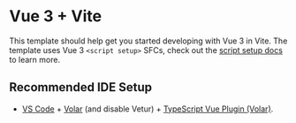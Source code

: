 # Vue 3 + Vite

This template should help get you started developing with Vue 3 in Vite. The template uses Vue 3 `<script setup>` SFCs, check out the [script setup docs](https://v3.vuejs.org/api/sfc-script-setup.html#sfc-script-setup) to learn more.

## Recommended IDE Setup

- [VS Code](https://code.visualstudio.com/) + [Volar](https://marketplace.visualstudio.com/items?itemName=Vue.volar) (and disable Vetur) + [TypeScript Vue Plugin (Volar)](https://marketplace.visualstudio.com/items?itemName=Vue.vscode-typescript-vue-plugin).

<!-- Bootstrap Install Command -->
<!-- npm install bootstrap@5.3.3 
     npm install vue bootstrap bootstrap-vue
-->

<!-- Font Install Command -->
<!-- npm install @fontsource-variable/comfortaa -->

<!-- Swiper Install 
     npm install swiper
 -->

<!-- Braintree
npm i vue-braintree
npm install vue-braintree-dropin
 -->
